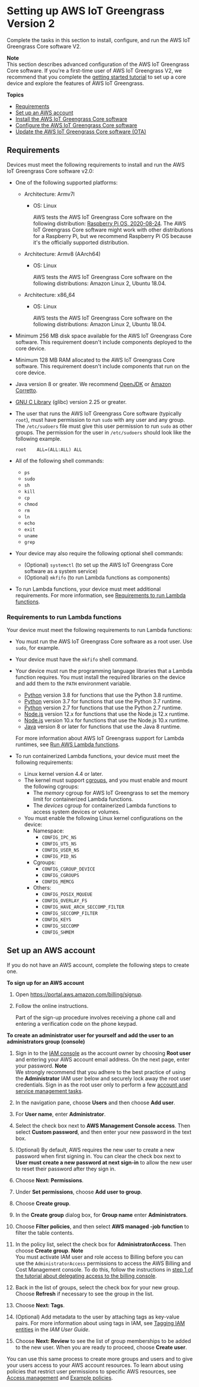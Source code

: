 # Setting up AWS IoT Greengrass Version 2<a name="setting-up"></a>

Complete the tasks in this section to install, configure, and run the AWS IoT Greengrass Core software V2\.

**Note**  
This section describes advanced configuration of the AWS IoT Greengrass Core software\. If you're a first\-time user of AWS IoT Greengrass V2, we recommend that you complete the [getting started tutorial](getting-started.md) to set up a core device and explore the features of AWS IoT Greengrass\.

**Topics**
+ [Requirements](#greengrass-v2-requirements)
+ [Set up an AWS account](#set-up-aws-account)
+ [Install the AWS IoT Greengrass Core software](install-greengrass-core-v2.md)
+ [Configure the AWS IoT Greengrass Core software](configure-greengrass-core-v2.md)
+ [Update the AWS IoT Greengrass Core software \(OTA\)](update-greengrass-core-v2.md)

## Requirements<a name="greengrass-v2-requirements"></a>

Devices must meet the following requirements to install and run the AWS IoT Greengrass Core software v2\.0:
+ One of the following supported platforms:
  + Architecture: Armv7l
    + OS: Linux

      AWS tests the AWS IoT Greengrass Core software on the following distribution: [Raspberry Pi OS, 2020\-08\-24](https://downloads.raspberrypi.org/raspios_armhf/images/raspios_armhf-2020-08-24/)\. The AWS IoT Greengrass Core software might work with other distributions for a Raspberry Pi, but we recommend Raspberry Pi OS because it's the officially supported distribution\.
  + Architecture: Armv8 \(AArch64\)
    + OS: Linux

      AWS tests the AWS IoT Greengrass Core software on the following distributions: Amazon Linux 2, Ubuntu 18\.04\.
  + Architecture: x86\_64
    + OS: Linux

      AWS tests the AWS IoT Greengrass Core software on the following distributions: Amazon Linux 2, Ubuntu 18\.04\.
+ Minimum 256 MB disk space available for the AWS IoT Greengrass Core software\. This requirement doesn't include components deployed to the core device\.
+ Minimum 128 MB RAM allocated to the AWS IoT Greengrass Core software\. This requirement doesn't include components that run on the core device\.
+ Java version 8 or greater\. We recommend [OpenJDK](https://openjdk.java.net/) or [Amazon Corretto](http://aws.amazon.com/corretto/)\.
+ [GNU C Library](https://www.gnu.org/software/libc/) \(glibc\) version 2\.25 or greater\.
+ The user that runs the AWS IoT Greengrass Core software \(typically `root`\), must have permission to run `sudo` with any user and any group\. The `/etc/sudoers` file must give this user permission to run `sudo` as other groups\. The permission for the user in `/etc/sudoers` should look like the following example\.

  ```
  root    ALL=(ALL:ALL) ALL
  ```
+ All of the following shell commands:
  + `ps`
  + `sudo`
  + `sh`
  + `kill`
  + `cp`
  + `chmod`
  + `rm`
  + `ln`
  + `echo`
  + `exit`
  + `uname`
  + `grep`
+ Your device may also require the following optional shell commands:
  + \(Optional\) `systemctl` \(to set up the AWS IoT Greengrass Core software as a system service\)
  + \(Optional\) `mkfifo` \(to run Lambda functions as components\)
+ To run Lambda functions, your device must meet additional requirements\. For more information, see [Requirements to run Lambda functions](#greengrass-v2-lambda-requirements)\.

### Requirements to run Lambda functions<a name="greengrass-v2-lambda-requirements"></a>

Your device must meet the following requirements to run Lambda functions:
+ You must run the AWS IoT Greengrass Core software as a root user\. Use `sudo`, for example\.
+ Your device must have the `mkfifo` shell command\.
+ Your device must run the programming language libraries that a Lambda function requires\. You must install the required libraries on the device and add them to the `PATH` environment variable\.
  + [Python](https://www.python.org/) version 3\.8 for functions that use the Python 3\.8 runtime\.
  + [Python](https://www.python.org/) version 3\.7 for functions that use the Python 3\.7 runtime\.
  + [Python](https://www.python.org/) version 2\.7 for functions that use the Python 2\.7 runtime\.
  + [Node\.js](https://www.nodejs.org/) version 12\.x for functions that use the Node\.js 12\.x runtime\.
  + [Node\.js](https://www.nodejs.org/) version 10\.x for functions that use the Node\.js 10\.x runtime\.
  + [Java](http://www.oracle.com/technetwork/java/javase/downloads/jre8-downloads-2133155.html) version 8 or later for functions that use the Java 8 runtime\.

  For more information about AWS IoT Greengrass support for Lambda runtimes, see [Run AWS Lambda functions](run-lambda-functions.md)\.
+ To run containerized Lambda functions, your device must meet the following requirements:
  + Linux kernel version 4\.4 or later\.
  + The kernel must support [cgroups](https://en.wikipedia.org/wiki/Cgroups), and you must enable and mount the following cgroups:
    + The *memory* cgroup for AWS IoT Greengrass to set the memory limit for containerized Lambda functions\.
    + The *devices* cgroup for containerized Lambda functions to access system devices or volumes\.
  + You must enable the following Linux kernel configurations on the device:
    + Namespace:
      + `CONFIG_IPC_NS`
      + `CONFIG_UTS_NS`
      + `CONFIG_USER_NS`
      + `CONFIG_PID_NS`
    + Cgroups:
      + `CONFIG_CGROUP_DEVICE`
      + `CONFIG_CGROUPS`
      + `CONFIG_MEMCG`
    + Others:
      + `CONFIG_POSIX_MQUEUE`
      + `CONFIG_OVERLAY_FS`
      + `CONFIG_HAVE_ARCH_SECCOMP_FILTER`
      + `CONFIG_SECCOMP_FILTER`
      + `CONFIG_KEYS`
      + `CONFIG_SECCOMP`
      + `CONFIG_SHMEM`

## Set up an AWS account<a name="set-up-aws-account"></a>

If you do not have an AWS account, complete the following steps to create one\.

**To sign up for an AWS account**

1. Open [https://portal\.aws\.amazon\.com/billing/signup](https://portal.aws.amazon.com/billing/signup)\.

1. Follow the online instructions\.

   Part of the sign\-up procedure involves receiving a phone call and entering a verification code on the phone keypad\.

**To create an administrator user for yourself and add the user to an administrators group \(console\)**

1. Sign in to the [IAM console](https://console.aws.amazon.com/iam/) as the account owner by choosing **Root user** and entering your AWS account email address\. On the next page, enter your password\.
**Note**  
We strongly recommend that you adhere to the best practice of using the **Administrator** IAM user below and securely lock away the root user credentials\. Sign in as the root user only to perform a few [account and service management tasks](https://docs.aws.amazon.com/general/latest/gr/aws_tasks-that-require-root.html)\.

1. In the navigation pane, choose **Users** and then choose **Add user**\.

1. For **User name**, enter **Administrator**\.

1. Select the check box next to **AWS Management Console access**\. Then select **Custom password**, and then enter your new password in the text box\.

1. \(Optional\) By default, AWS requires the new user to create a new password when first signing in\. You can clear the check box next to **User must create a new password at next sign\-in** to allow the new user to reset their password after they sign in\.

1. Choose **Next: Permissions**\.

1. Under **Set permissions**, choose **Add user to group**\.

1. Choose **Create group**\.

1. In the **Create group** dialog box, for **Group name** enter **Administrators**\.

1. Choose **Filter policies**, and then select **AWS managed \-job function** to filter the table contents\.

1. In the policy list, select the check box for **AdministratorAccess**\. Then choose **Create group**\.
**Note**  
You must activate IAM user and role access to Billing before you can use the `AdministratorAccess` permissions to access the AWS Billing and Cost Management console\. To do this, follow the instructions in [step 1 of the tutorial about delegating access to the billing console](https://docs.aws.amazon.com/IAM/latest/UserGuide/tutorial_billing.html)\.

1. Back in the list of groups, select the check box for your new group\. Choose **Refresh** if necessary to see the group in the list\.

1. Choose **Next: Tags**\.

1. \(Optional\) Add metadata to the user by attaching tags as key\-value pairs\. For more information about using tags in IAM, see [Tagging IAM entities](https://docs.aws.amazon.com/IAM/latest/UserGuide/id_tags.html) in the *IAM User Guide*\.

1. Choose **Next: Review** to see the list of group memberships to be added to the new user\. When you are ready to proceed, choose **Create user**\.

You can use this same process to create more groups and users and to give your users access to your AWS account resources\. To learn about using policies that restrict user permissions to specific AWS resources, see [Access management](https://docs.aws.amazon.com/IAM/latest/UserGuide/access.html) and [Example policies](https://docs.aws.amazon.com/IAM/latest/UserGuide/access_policies_examples.html)\.